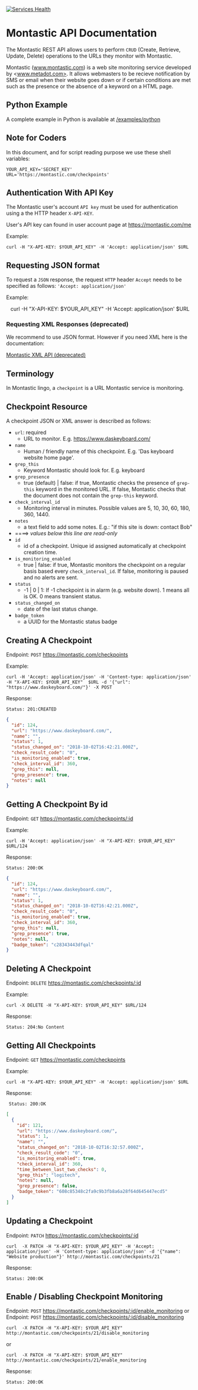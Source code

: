 [![Services Health](https://mon.montastic.io/badge)](https://mon.montastic.io)

# Montastic API Documentation

The Montastic REST API allows users to perform `CRUD` (Create, Retrieve, Update, Delete)
 operations to the URLs they monitor with Montastic.

Montastic (www.montastic.com) is a web site monitoring service developed by <www.metadot.com>.
It allows webmasters to be recieve notification by SMS or email when their website goes down or if certain conditions are met such as the presence or the absence of a keyword on a HTML page.

## Python Example

A complete example in Python is available at [/examples/python](./examples/python)

## Note for Coders

In this document, and for script reading purpose we use these shell variables:

    YOUR_API_KEY='SECRET_KEY'
    URL='https://montastic.com/checkpoints'
    
## Authentication With API Key

The Montastic user's account `API key` must be used for authentication using a the HTTP header `X-API-KEY`.

User's API key can found in user account page at https://montastic.com/me

Example:

    curl -H "X-API-KEY: $YOUR_API_KEY" -H 'Accept: application/json' $URL

## Requesting JSON format

To request a `JSON` response, the request `HTTP` header `Accept` needs to be
specified as follows: `'Accept: application/json'`

Example:

    curl -H "X-API-KEY: $YOUR_API_KEY" -H 'Accept: application/json' $URL

### Requesting XML Responses (deprecated)

We recommend to use JSON format. However if you need XML here is 
the documentation:

   [Montastic XML API (deprecated)](./deprecated)

## Terminology

In Montastic lingo, a `checkpoint` is a URL Montastic service is monitoring.

## Checkpoint Resource

A checkpoint JSON or XML answer is described as follows:  

- `url`: required
  - URL to monitor. E.g. https://www.daskeyboard.com/
- `name`
  - Human / friendly name of this checkpoint. E.g. 'Das keyboard website home page'.
- `grep_this`
  - Keyword Montastic should look for. E.g. keyboard
- `grep_presence`
  - true (default) | false: if true, Montastic checks the presence of `grep-this` keyword in the monitored URL. If false, Montastic checks that the document does not contain the `grep-this` keyword.
- `check_interval_id`
  - Monitoring interval in minutes. Possible values are 5, 10, 30, 60, 180, 360, 1440.
- `notes`
  - a text field to add some notes. E.g.: "if this site is down: contact Bob"
- ====> *values below this line are read-only*
- `id`
  - id of a checkpoint. Unique id assigned automatically at checkpoint creation time.
- `is_monitoring_enabled`
  - true | false: if true, Montastic monitors the checkpoint on a regular basis based every `check_interval_id`. If false, monitoring is paused and no alerts are sent.
- `status`
  - -1 | 0 | 1: If -1 checkpoint is in alarm (e.g. website down). 1 means all is OK. 0 means transient status.
- `status_changed_on`
  - date of the last status change.
- `badge_token`
  - a UUID for the Montastic status badge

## Creating A Checkpoint

Endpoint: `POST` https://montastic.com/checkpoints

Example:

    curl -H 'Accept: application/json' -H 'Content-type: application/json' -H "X-API-KEY: $YOUR_API_KEY"  $URL -d '{"url": "https://www.daskeyboard.com/"}' -X POST

Response:

    Status: 201:CREATED

````JSON
{
  "id": 124,
  "url": "https://www.daskeyboard.com/",
  "name": "",
  "status": 1,
  "status_changed_on": "2018-10-02T16:42:21.000Z",
  "check_result_code": "0",
  "is_monitoring_enabled": true,
  "check_interval_id": 360,
  "grep_this": null,
  "grep_presence": true,
  "notes": null
}
````

## Getting A Checkpoint By id

Endpoint: `GET` https://montastic.com/checkpoints/:id

Example:

    curl -H 'Accept: application/json' -H "X-API-KEY: $YOUR_API_KEY" $URL/124

Response:

    Status: 200:OK

````JSON
{
  "id": 124,
  "url": "https://www.daskeyboard.com/",
  "name": "",
  "status": 1,
  "status_changed_on": "2018-10-02T16:42:21.000Z",
  "check_result_code": "0",
  "is_monitoring_enabled": true,
  "check_interval_id": 360,
  "grep_this": null,
  "grep_presence": true,
  "notes": null,
  "badge_token": "c28343443dfqal"
}
````

## Deleting A Checkpoint

Endpoint: `DELETE` https://montastic.com/checkpoints/:id

Example:

    curl -X DELETE -H "X-API-KEY: $YOUR_API_KEY" $URL/124

Response:

    Status: 204:No Content

## Getting All Checkpoints

Endpoint: `GET` https://montastic.com/checkpoints

Example:

    curl -H "X-API-KEY: $YOUR_API_KEY" -H 'Accept: application/json' $URL

Response:

     Status: 200:OK

````JSON
[
  {
    "id": 121,
    "url": "https://www.daskeyboard.com/",
    "status": 1,
    "name": "",
    "status_changed_on": "2018-10-02T16:32:57.000Z",
    "check_result_code": "0",
    "is_monitoring_enabled": true,
    "check_interval_id": 360,
    "time_between_last_two_checks": 0,
    "grep_this": "logitech",
    "notes": null,
    "grep_presence": false,
    "badge_token": "608c85348c2fa9c9b3fb8a6a28f64d645447ecd5"
  }
]
````

## Updating a Checkpoint

Endpoint: `PATCH` https://montastic.com/checkpoints/:id

    curl  -X PATCH -H "X-API-KEY: $YOUR_API_KEY" -H 'Accept: application/json' -H 'Content-type: application/json' -d '{"name": "Website production"}' http://montastic.com/checkpoints/21

Response:

    Status: 200:OK

## Enable / Disabling Checkpoint Monitoring

Endpoint: `POST` https://montastic.com/checkpoints/:id/enable_monitoring
or
Endpoint: `POST` https://montastic.com/checkpoints/:id/disable_monitoring

    curl  -X PATCH -H "X-API-KEY: $YOUR_API_KEY" http://montastic.com/checkpoints/21/disable_monitoring
or

    curl  -X PATCH -H "X-API-KEY: $YOUR_API_KEY" http://montastic.com/checkpoints/21/enable_monitoring

Response:

    Status: 200:OK
